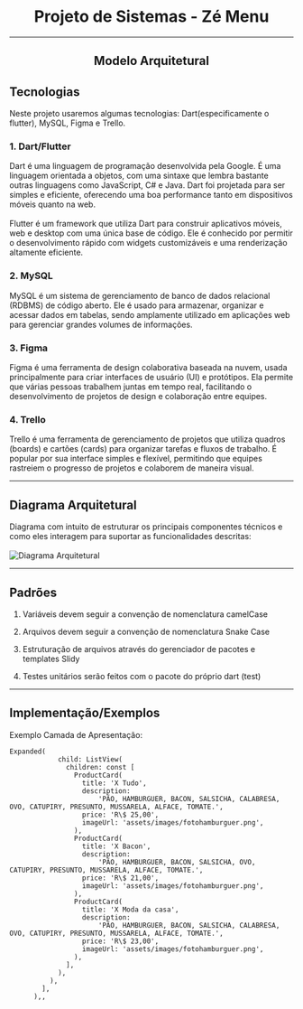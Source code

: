 # <center> Projeto de Sistemas - Zé Menu </center>

---
## <center> Modelo Arquitetural </center>

## Tecnologias
Neste projeto usaremos algumas tecnologias: Dart(especificamente o flutter), MySQL, Figma e Trello.

### 1. Dart/Flutter
Dart é uma linguagem de programação desenvolvida pela Google. É uma linguagem orientada a objetos, com uma sintaxe que lembra bastante outras linguagens como JavaScript, C# e Java. Dart foi projetada para ser simples e eficiente, oferecendo uma boa performance tanto em dispositivos móveis quanto na web. <br>
<br>
Flutter é um framework que utiliza Dart para construir aplicativos móveis, web e desktop com uma única base de código. Ele é conhecido por permitir o desenvolvimento rápido com widgets customizáveis e uma renderização altamente eficiente.

### 2. MySQL
MySQL é um sistema de gerenciamento de banco de dados relacional (RDBMS) de código aberto. Ele é usado para armazenar, organizar e acessar dados em tabelas, sendo amplamente utilizado em aplicações web para gerenciar grandes volumes de informações.

### 3. Figma
Figma é uma ferramenta de design colaborativa baseada na nuvem, usada principalmente para criar interfaces de usuário (UI) e protótipos. Ela permite que várias pessoas trabalhem juntas em tempo real, facilitando o desenvolvimento de projetos de design e colaboração entre equipes.

### 4. Trello
Trello é uma ferramenta de gerenciamento de projetos que utiliza quadros (boards) e cartões (cards) para organizar tarefas e fluxos de trabalho. É popular por sua interface simples e flexível, permitindo que equipes rastreiem o progresso de projetos e colaborem de maneira visual.

---
## Diagrama Arquitetural
Diagrama com intuito de estruturar os principais componentes técnicos e como eles interagem para suportar as funcionalidades descritas: 
<br>
<br>
![Diagrama Arquitetural](https://github.com/user-attachments/assets/b3a4259a-e6f3-45f7-8f25-adf8c230233a)


---
## Padrões
1. Variáveis devem seguir a convenção de nomenclatura camelCase

2. Arquivos devem seguir a convenção de nomenclatura Snake Case
3. Estruturação de arquivos através do gerenciador de pacotes e templates Slidy
4. Testes unitários serão feitos com o pacote do próprio dart (test)

---
## Implementação/Exemplos
Exemplo Camada de Apresentação:
```
Expanded(
            child: ListView(
              children: const [
                ProductCard(
                  title: 'X Tudo',
                  description:
                      'PÃO, HAMBURGUER, BACON, SALSICHA, CALABRESA, OVO, CATUPIRY, PRESUNTO, MUSSARELA, ALFACE, TOMATE.',
                  price: 'R\$ 25,00',
                  imageUrl: 'assets/images/fotohamburguer.png',
                ),
                ProductCard(
                  title: 'X Bacon',
                  description:
                      'PÃO, HAMBURGUER, BACON, SALSICHA, OVO, CATUPIRY, PRESUNTO, MUSSARELA, ALFACE, TOMATE.',
                  price: 'R\$ 21,00',
                  imageUrl: 'assets/images/fotohamburguer.png',
                ),
                ProductCard(
                  title: 'X Moda da casa',
                  description:
                      'PÃO, HAMBURGUER, BACON, SALSICHA, CALABRESA, OVO, CATUPIRY, PRESUNTO, MUSSARELA, ALFACE, TOMATE.',
                  price: 'R\$ 23,00',
                  imageUrl: 'assets/images/fotohamburguer.png',
                ),
              ],
            ),
          ),
        ],
      ),,
```

